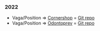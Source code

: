 ### 2022
* Vaga/Position => [Cornershop](https://web.archive.org/web/20220223172102/https://jobs.lever.co/cornershopapp/07017b7d-0e78-49b7-a5c5-3926080ef331) = [Git repo](https://github.com/viniciusao/cornershop_integration_test)
* Vaga/Position => [Odontoprev](https://web.archive.org/web/20220223172332/https://trabalheconosco.vagas.com.br/odontoprev/oportunidade/arquiteto-de-solucoes-especialista/2313553) = [Git repo](https://github.com/viniciusao/odontoprev_desafio)
